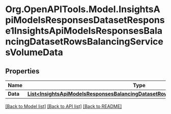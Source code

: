 # Org.OpenAPITools.Model.InsightsApiModelsResponsesDatasetResponse1InsightsApiModelsResponsesBalancingDatasetRowsBalancingServicesVolumeData

## Properties

Name | Type | Description | Notes
------------ | ------------- | ------------- | -------------
**Data** | [**List&lt;InsightsApiModelsResponsesBalancingDatasetRowsBalancingServicesVolumeData&gt;**](InsightsApiModelsResponsesBalancingDatasetRowsBalancingServicesVolumeData.md) |  | [optional] 

[[Back to Model list]](../README.md#documentation-for-models) [[Back to API list]](../README.md#documentation-for-api-endpoints) [[Back to README]](../README.md)

